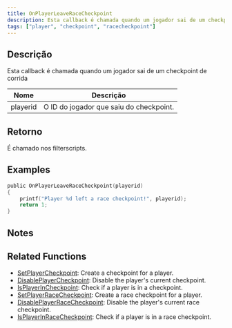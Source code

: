 ```yaml
---
title: OnPlayerLeaveRaceCheckpoint
description: Esta callback é chamada quando um jogador sai de um checkpoint de corrida.
tags: ["player", "checkpoint", "racecheckpoint"]
---
```


## Descrição

Esta callback é chamada quando um jogador sai de um checkpoint de corrida

| Nome     | Descrição                               |
| -------- | --------------------------------------- |
| playerid | O ID do jogador que saiu do checkpoint. |

## Retorno

É chamado nos filterscripts.

## Examples

```c
public OnPlayerLeaveRaceCheckpoint(playerid)
{
    printf("Player %d left a race checkpoint!", playerid);
    return 1;
}
```

## Notes

<TipNPCCallbacks />

## Related Functions

- [SetPlayerCheckpoint](../functions/SetPlayerCheckpoint): Create a checkpoint for a player.
- [DisablePlayerCheckpoint](../functions/DisablePlayerCheckpoint): Disable the player's current checkpoint.
- [IsPlayerInCheckpoint](../functions/IsPlayerInRaceCheckpoint): Check if a player is in a checkpoint.
- [SetPlayerRaceCheckpoint](../functions/SetPlayerRaceCheckpoint): Create a race checkpoint for a player.
- [DisablePlayerRaceCheckpoint](../functions/DisablePlayerRaceCheckpoint): Disable the player's current race checkpoint.
- [IsPlayerInRaceCheckpoint](../functions/IsPlayerInRaceCheckpoint): Check if a player is in a race checkpoint.
